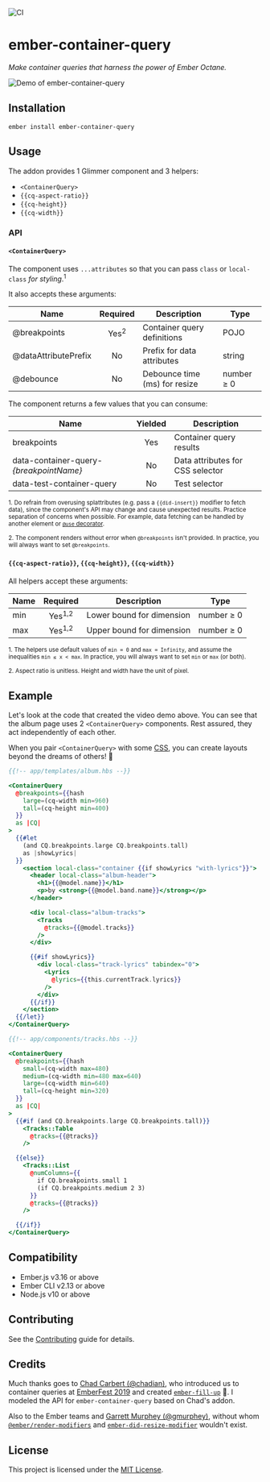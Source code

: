 ![CI](https://github.com/ijlee2/ember-container-query/workflows/CI/badge.svg)

ember-container-query
==============================================================================

_Make container queries that harness the power of Ember Octane._

![Demo of ember-container-query](https://user-images.githubusercontent.com/16869656/82177207-72699c00-989e-11ea-9cb6-2e388c5e98c0.gif)


Installation
------------------------------------------------------------------------------

```
ember install ember-container-query
```


Usage
------------------------------------------------------------------------------

The addon provides 1 Glimmer component and 3 helpers:

- `<ContainerQuery>`
- `{{cq-aspect-ratio}}`
- `{{cq-height}}`
- `{{cq-width}}`


### API

#### `<ContainerQuery>`

The component uses `...attributes` so that you can pass `class` or `local-class` _for styling_.<sup>1</sup>

It also accepts these arguments:

| Name | Required | Description | Type |
|--|:--:|--|--|
| @breakpoints | Yes<sup>2</sup> | Container query definitions | POJO |
| @dataAttributePrefix | No | Prefix for data attributes | string |
| @debounce | No | Debounce time (ms) for resize | number ≥ 0 |

The component returns a few values that you can consume:

| Name | Yielded | Description |
|--|:--:|--|
| breakpoints | Yes | Container query results |
| data-container-query-_{breakpointName}_ | No | Data attributes for CSS selector |
| data-test-container-query | No | Test selector |

<sup>1. Do refrain from overusing splattributes (e.g. pass a `{{did-insert}}` modifier to fetch data), since the component's API may change and cause unexpected results. Practice separation of concerns when possible. For example, data fetching can be handled by another element or [`@use` decorator](https://github.com/emberjs/rfcs/blob/use-and-resources/text/0567-use-and-resources.md).</sup>

<sup>2. The component renders without error when `@breakpoints` isn't provided. In practice, you will always want to set `@breakpoints`.</sup>


#### `{{cq-aspect-ratio}}`, `{{cq-height}}`,  `{{cq-width}}`

All helpers accept these arguments:

| Name | Required | Description | Type |
|--|:--:|--|--|
| min | Yes<sup>1,2</sup> | Lower bound for dimension | number ≥ 0 |
| max | Yes<sup>1,2</sup> | Upper bound for dimension | number ≥ 0 |

<sup>1. The helpers use default values of `min = 0` and `max = Infinity`, and assume the inequalities `min ≤ x < max`. In practice, you will always want to set `min` or `max` (or both).</sup>

<sup>2. Aspect ratio is unitless. Height and width have the unit of pixel.</sup>


Example
------------------------------------------------------------------------------

Let's look at the code that created the video demo above. You can see that the album page uses 2 `<ContainerQuery>` components. Rest assured, they act independently of each other.

When you pair `<ContainerQuery>` with some [CSS](https://github.com/salsify/ember-css-modules), you can create layouts beyond the dreams of others! 🙌

```handlebars
{{!-- app/templates/album.hbs --}}

<ContainerQuery
  @breakpoints={{hash
    large=(cq-width min=960)
    tall=(cq-height min=400)
  }}
  as |CQ|
>
  {{#let
    (and CQ.breakpoints.large CQ.breakpoints.tall)
    as |showLyrics|
  }}
    <section local-class="container {{if showLyrics "with-lyrics"}}">
      <header local-class="album-header">
        <h1>{{@model.name}}</h1>
        <p>by <strong>{{@model.band.name}}</strong></p>
      </header>

      <div local-class="album-tracks">
        <Tracks
          @tracks={{@model.tracks}}
        />
      </div>

      {{#if showLyrics}}
        <div local-class="track-lyrics" tabindex="0">
          <Lyrics
            @lyrics={{this.currentTrack.lyrics}}
          />
        </div>
      {{/if}}
    </section>
  {{/let}}
</ContainerQuery>
```

```handlebars
{{!-- app/components/tracks.hbs --}}

<ContainerQuery
  @breakpoints={{hash
    small=(cq-width max=480)
    medium=(cq-width min=480 max=640)
    large=(cq-width min=640)
    tall=(cq-height min=320)
  }}
  as |CQ|
>
  {{#if (and CQ.breakpoints.large CQ.breakpoints.tall)}}
    <Tracks::Table
      @tracks={{@tracks}}
    />

  {{else}}
    <Tracks::List
      @numColumns={{
        if CQ.breakpoints.small 1
        (if CQ.breakpoints.medium 2 3)
      }}
      @tracks={{@tracks}}
    />

  {{/if}}
</ContainerQuery>
```


Compatibility
------------------------------------------------------------------------------

* Ember.js v3.16 or above
* Ember CLI v2.13 or above
* Node.js v10 or above


Contributing
------------------------------------------------------------------------------

See the [Contributing](CONTRIBUTING.md) guide for details.


Credits
------------------------------------------------------------------------------

Much thanks goes to [Chad Carbert (@chadian)](https://github.com/chadian), who introduced us to container queries at [EmberFest 2019](https://www.youtube.com/watch?v=RIdjk9_RSBY) and created [`ember-fill-up`](https://github.com/chadian/ember-fill-up) 🌟. I modeled the API for `ember-container-query` based on Chad's addon.

Also to the Ember teams and [Garrett Murphey (@gmurphey)](https://github.com/gmurphey), without whom [`@ember/render-modifiers`](https://github.com/emberjs/ember-render-modifiers) and [`ember-did-resize-modifier`](https://github.com/gmurphey/ember-did-resize-modifier) wouldn't exist.


License
------------------------------------------------------------------------------

This project is licensed under the [MIT License](LICENSE.md).